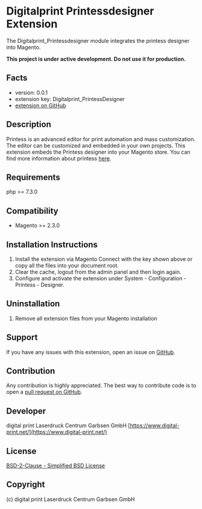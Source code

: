
Digitalprint Printessdesigner Extension
=====================
The Digitalprint_Printessdesigner module integrates the printess designer into Magento.

**This project is under active development. Do not use it for production.**

Facts
-----
- version: 0.0.1
- extension key: Digitalprint_PrintessDesigner
- [extension on GitHub](https://github.com/digitalprint/PrintessDesigner)

Description
-----------
Printess is an advanced editor for print automation and mass customization. The editor can be customized and embedded in your own projects. This extension embeds the Printess designer into your Magento store.
You can find more information about printess [here](https://printess.com/).

Requirements
------------
php >= 7.3.0

Compatibility
-------------
- Magento >= 2.3.0

Installation Instructions
-------------------------
1. Install the extension via Magento Connect with the key shown above or copy all the files into your document root.
2. Clear the cache, logout from the admin panel and then login again.
3. Configure and activate the extension under System - Configuration - Printess - Designer.

Uninstallation
--------------
1. Remove all extension files from your Magento installation

Support
-------
If you have any issues with this extension, open an issue on [GitHub](https://github.com/digitalprint/PrintessDesigner/issues).

Contribution
------------
Any contribution is highly appreciated. The best way to contribute code is to open a [pull request on GitHub](https://help.github.com/articles/using-pull-requests).

Developer
---------
digital print Laserdruck Centrum Garbsen GmbH
[https://www.digital-print.net/](https://www.digital-print.net/)  

License
-------
[BSD-2-Clause - Simplified BSD License](https://opensource.org/licenses/BSD-2-Clause)

Copyright
---------
(c) digital print Laserdruck Centrum Garbsen GmbH



